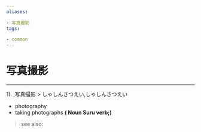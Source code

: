 ```yaml
---
aliases:
    
- 写真撮影
tags:
    
- common
---
```


# 写真撮影
---
1).
,写真撮影 > しゃしんさつえい,しゃしんさつえい

- photography
- taking photographs
**( Noun Suru verb;)**
> see also: 
            